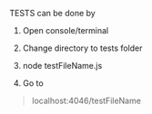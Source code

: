 TESTS can be done by

1. Open console/terminal

2. Change directory to tests folder

3. node testFileName.js

4. Go to 

>localhost:4046/testFileName